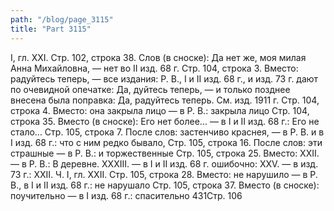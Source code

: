 ```yaml
---
path: "/blog/page_3115"
title: "Part 3115"
---
```


I, гл. XXI.
Стр. 102, строка 38.
Слов (в сноске): Да нет же, моя милая Анна Михайловна, — нет во II изд. 68 г.
Стр. 104, строка 3.
Вместо: радуйтесь теперь, — все издания: Р. В., I и II изд. 68 г., и изд. 73 г. дают по очевидной опечатке: Да, дуйтесь теперь, — и только позднее внесена была поправка: Да, радуйтесь теперь. См. изд. 1911 г.
Стр. 104, строка 4.
Вместо: она закрыла лицо — в Р. В.: закрыла лицо
Стр. 104, строка 35.
Вместо (в сноске): Его нет более... — в І и II изд. 68 г.: Его не стало...
Стр. 105, строка 7.
После слов: застенчиво краснея, — в Р. В. и в I изд. 68 г.: что с ним редко бывало,
Стр. 105, строка 16.
После слов: эти страшные — в Р. В.: и торжественные
Стр. 105, строка 25.
Вместо: XXII. — в Р. В.: В деревне. XXXIII. — в I и II изд. 68 г. ошибочно: XXV. — в изд. 73 г.: XXII.
Ч. I, гл. XXII.
Стр. 105, строка 28.
Вместо: не нарушило — в Р. В., в I и II изд. 68 г.: не нарушало
Стр. 105, строка 37.
Вместо (в сноске): поучительно — в I изд. 68 г.: спасительно
431Стр. 106
